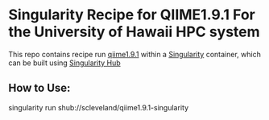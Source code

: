 # Singularity Recipe for QIIME1.9.1 For the University of Hawaii HPC system

This repo contains recipe run [qiime1.9.1](https://qiime.org) within a
[Singularity](https://singularity.lbl.gov/) container, which can be built
using [Singularity Hub](https://singularity-hub.org/)

## How to Use:
singularity run shub://scleveland/qiime1.9.1-singularity
